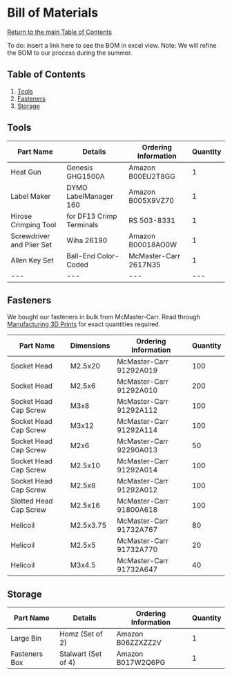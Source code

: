 # Bill of Materials
[Return to the main Table of Contents](https://github.com/EmiliaPsacharopoulos/Formatting#table-of-contents)

To do: insert a link here to see the BOM in excel view.
Note: We will refine the BOM to our process during the summer.

## Table of Contents
1. [Tools](https://github.com/EmiliaPsacharopoulos/Quadruped-8dof-Robot/blob/main/Bill%20of%20Materials/README.md#tools)
2. [Fasteners](https://github.com/EmiliaPsacharopoulos/Quadruped-8dof-Robot/blob/main/Bill%20of%20Materials/README.md#fasteners)
3. [Storage](https://github.com/EmiliaPsacharopoulos/Quadruped-8dof-Robot/tree/main/Bill%20of%20Materials#storage)

## Tools

| Part Name | Details | Ordering Information | Quantity |
| --- | --- | --- | --- |
| Heat Gun | Genesis GHG1500A | Amazon B00EU2T8GG | 1 |
| Label Maker | DYMO LabelManager 160 | Amazon B005X9VZ70 | 1 |
| Hirose Crimping Tool | for DF13 Crimp Terminals | RS 503-8331 | 1 |
| Screwdriver and Plier Set | Wiha 26190 | Amazon B00018AO0W | 1 |
| Allen Key Set | Ball-End Color-Coded | McMaster-Carr 2617N35 | 1 |
| --- | --- | --- | --- |


## Fasteners
We bought our fasteners in bulk from McMaster-Carr. Read through [Manufacturing 3D Prints](https://github.com/EmiliaPsacharopoulos/Quadruped-8dof-Robot/tree/main/Manufacturing%203D%20Prints) for exact quantities required.   

| Part Name | Dimensions | Ordering Information | Quantity |
| --- | --- | --- | --- |
| Socket Head | M2.5x20 | McMaster-Carr 91292A019 | 100 |
| Socket Head | M2.5x6 | McMaster-Carr 91292A010 | 200 |
| Socket Head Cap Screw | M3x8  |  McMaster-Carr 91292A112 | 100 |
| Socket Head Cap Screw | M3x12 | McMaster-Carr 91292A114 | 100 |
| Socket Head Cap Screw | M2x6 | McMaster-Carr 92290A013 | 50 |
| Socket Head Cap Screw | M2.5x10 | McMaster-Carr 91292A014 | 100 |
| Socket Head Cap Screw | M2.5x8 | McMaster-Carr 91292A012 | 100 |
| Slotted Head Cap Screw | M2.5x16 | McMaster-Carr 91800A618 | 100 |
| Helicoil | M2.5x3.75 | McMaster-Carr 91732A767 | 80 |
| Helicoil | M2.5x5 | McMaster-Carr 91732A770 | 20 |
| Helicoil | M3x4.5 | McMaster-Carr 91732A647 | 40 |


## Storage 

| Part Name | Details | Ordering Information | Quantity |
| --- | --- | --- | --- |
| Large Bin | Homz (Set of 2) | Amazon B06ZZXZZ2V | 1 |
| Fasteners Box | Stalwart (Set of 4) | Amazon B017W2Q6PG | 1 |
